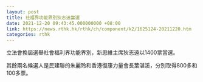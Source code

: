 ```yaml
---
layout: post
title: 社福界功能界別狄志遠當選
date: 2021-12-20 09:43:45.000000000 +08:00
link: https://news.rthk.hk/rthk/ch/component/k2/1625124-20211220.htm
categories: rthk
---
```


立法會換屆選舉社會福利界功能界別，新思維主席狄志遠以1400票當選。

其餘兩名候選人是民建聯的朱麗玲和香港復康力量會長葉湛溪，分別取得800多和100多票。
